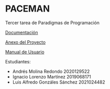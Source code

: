 # PACEMAN
Tercer tarea de Paradigmas de Programación

[Documentación](https://docs.google.com/document/d/1odcOB-Hl_ATv_E89Uj7z-PvCSjJseFepHVp5q3A84nY/edit)

[Anexo del Proyecto](https://docs.google.com/document/d/1pyRhm8kmeqXyeokxBH8u6t2CXj0vEyZXyDJrTQ1jGfw/edit?usp=drivesdk)

[Manual de Usuario](https://docs.google.com/document/d/1iKkHa0RSzLeMyXinwCX862TBJTnZyqY3CJW3TbZQbts/edit?usp=sharing)

Estudiantes: 
* Andrés Molina Redondo  2020129522 
* Ignacio Lorenzo Martínez  2019068171
* Luis Alfredo Gonzáles Sánchez 2021024482 

